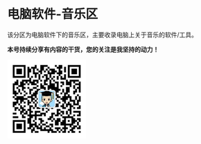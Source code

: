 # 电脑软件-音乐区

该分区为电脑软件下的音乐区，主要收录电脑上关于音乐的软件/工具。

**本号持续分享有内容的干货，您的关注是我坚持的动力！**

<img src="./../../../_assets/clip_image002.jpg" alt="img" style="zoom:33%;" />
